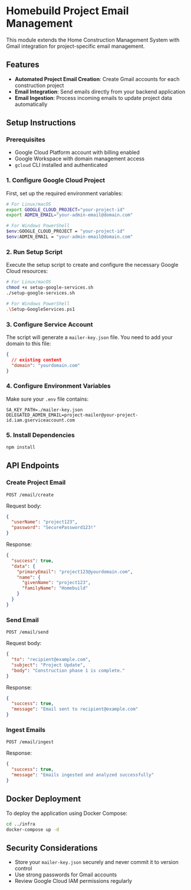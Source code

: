 # Homebuild Project Email Management

This module extends the Home Construction Management System with Gmail integration for project-specific email management.

## Features

- **Automated Project Email Creation**: Create Gmail accounts for each construction project
- **Email Integration**: Send emails directly from your backend application
- **Email Ingestion**: Process incoming emails to update project data automatically

## Setup Instructions

### Prerequisites

- Google Cloud Platform account with billing enabled
- Google Workspace with domain management access
- `gcloud` CLI installed and authenticated

### 1. Configure Google Cloud Project

First, set up the required environment variables:

```bash
# For Linux/macOS
export GOOGLE_CLOUD_PROJECT="your-project-id"
export ADMIN_EMAIL="your-admin-email@domain.com"

# For Windows PowerShell
$env:GOOGLE_CLOUD_PROJECT = "your-project-id"
$env:ADMIN_EMAIL = "your-admin-email@domain.com"
```

### 2. Run Setup Script

Execute the setup script to create and configure the necessary Google Cloud resources:

```bash
# For Linux/macOS
chmod +x setup-google-services.sh
./setup-google-services.sh

# For Windows PowerShell
.\Setup-GoogleServices.ps1
```

### 3. Configure Service Account

The script will generate a `mailer-key.json` file. You need to add your domain to this file:

```json
{
  // existing content
  "domain": "yourdomain.com"
}
```

### 4. Configure Environment Variables

Make sure your `.env` file contains:

```
SA_KEY_PATH=./mailer-key.json
DELEGATED_ADMIN_EMAIL=project-mailer@your-project-id.iam.gserviceaccount.com
```

### 5. Install Dependencies

```bash
npm install
```

## API Endpoints

### Create Project Email

```
POST /email/create
```

Request body:
```json
{
  "userName": "project123",
  "password": "SecurePassword123!"
}
```

Response:
```json
{
  "success": true,
  "data": {
    "primaryEmail": "project123@yourdomain.com",
    "name": {
      "givenName": "project123",
      "familyName": "Homebuild"
    }
  }
}
```

### Send Email

```
POST /email/send
```

Request body:
```json
{
  "to": "recipient@example.com",
  "subject": "Project Update",
  "body": "Construction phase 1 is complete."
}
```

Response:
```json
{
  "success": true,
  "message": "Email sent to recipient@example.com"
}
```

### Ingest Emails

```
POST /email/ingest
```

Response:
```json
{
  "success": true,
  "message": "Emails ingested and analyzed successfully"
}
```

## Docker Deployment

To deploy the application using Docker Compose:

```bash
cd ../infra
docker-compose up -d
```

## Security Considerations

- Store your `mailer-key.json` securely and never commit it to version control
- Use strong passwords for Gmail accounts
- Review Google Cloud IAM permissions regularly
